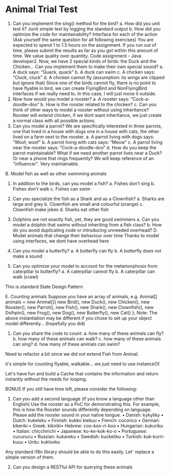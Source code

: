 # Animal Trial Test
1. Can you implement the sing() method for the bird?
a. How did you unit test it?
Junit simple test by logging the standard output
b. How did you optimize the code for maintainability?
Interface for each of the action
(Ask yourself the same question for all following exercises)
You are expected to spend 1 to 1.5 hours on the assignment. If you run out of time,
please submit the results as far as you got within this amount of time. We value
quality over quantity.
Code assignment - Java developer2. Now, we have 2 special kinds of birds: the Duck and the Chicken... Can you
implement them to make their own special sound?
a. A duck says: “Quack, quack”
b. A duck can swim
c. A chicken says: “Cluck, cluck”
d. A chicken cannot fly (assumption: its wings are clipped but ignore that)
Since one of the birds cannot fly, there is no point to have flyable in bird, we can create FlyingBird and NonFlyingBird interfaces if we really need to.
In this case, I will just move it outside.
3. Now how would you model a rooster?
a. A rooster says: “Cock-a-doodle-doo”
b. How is the rooster related to the chicken?
c. Can you think of other ways to model a rooster without using inheritance?
Rooster will extend chicken, if we dont want inheritance, we just create a normal class with all possible actions.
4. Can you model a parrot? We are specifically interested in three parrots, one that
lived in a house with dogs one in a house with cats, the other lived on a farm next to
the rooster.
a. A parrot living with dogs says: “Woof, woof”
b. A parrot living with cats says: “Meow”
c. A parrot living near the rooster says: “Cock-a-doodle-doo”
d. How do you keep the parrot maintainable? What if we need another parrot
lives near a Duck? Or near a phone that rings frequently?
We will keep reference of an "influencer". Very maintainable.

B. Model fish as well as other swimming animals
1. In addition to the birds, can you model a fish?
a. Fishes don’t sing
b. Fishes don’t walk
c. Fishes can swim
2. Can you specialize the fish as a Shark and as a Clownfish?
a. Sharks are large and grey
b. Clownfish are small and colourful (orange)
c. Clownfish make jokes
d. Sharks eat other fish
3. Dolphins are not exactly fish, yet, they are good swimmers
a. Can you model a dolphin that swims without inheriting from a fish class?
b. How do you avoid duplicating code or introducing unneeded overhead?
D. Model animals that change their behaviour over time
Thanks to model using interfaces, we dont have overhead here

1. Can you model a butterfly?
a. A butterfly can fly
b. A butterfly does not make a sound
2. Can you optimize your model to account for the metamorphosis from caterpillar to
butterfly?
a. A caterpillar cannot fly
b. A caterpillar can walk (crawl)

This is standard State Design Pattern

E. Counting animals
Suppose you have an array of animals, e.g.
Animal[] animals = new Animal[]{
new Bird(),
new Duck(),
new Chicken(),
new Rooster(),
new Parrot(),
new Fish(),
new Shark(),
new Clownfish(),
new Dolhpin(),
new Frog(),
new Dog(),
new Butterfly(),
new Cat()
};
Note: The above instantiation may be different if you chose to set up your object model
differently… (hopefully you did)
1. Can you share the code to count:
a. how many of these animals can fly?
b. how many of these animals can walk?
c. how many of these animals can sing?
d. how many of these animals can swim?

Need to refactor a bit since we did not extend Fish from Animal.

it's simple for counting flyable, walkable... we just need to use instanceOf.

Let's have fun and build a Cache that contains the information and return instantly without the needs for looping.

BONUS
If you still have time left, please consider the following:
1. Can you add a second language (if you know a language other than English) Use the
rooster as a PoC for demonstrating this. For example, this is how the Rooster sounds
differently depending on language. Please add the rooster sound in your native
tongue.
• Danish: kykyliky
• Dutch: kukeleku
• Finnish: kukko kiekuu
• French: cocorico
• German: kikeriki
• Greek: kikiriki• Hebrew: coo-koo-ri-koo
• Hungarian: kukuriku
• Italian: chicchirichi
• Japanese: ko-ke-kok-ko-o
• Portuguese: cucurucu
• Russian: kukareku
• Swedish: kuckeliku
• Turkish: kuk-kurri-kuuu
• Urdu: kuklooku

Any standard i18n library should be able to do this easily. Let' replace a simple version of them.

2. Can you design a RESTful API for querying these animals
